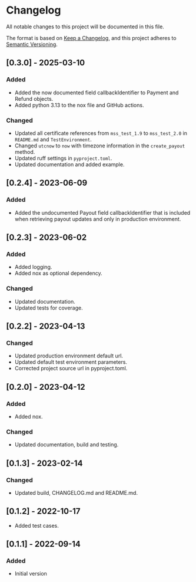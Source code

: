 # Changelog

All notable changes to this project will be documented in this file.

The format is based on [Keep a Changelog](https://keepachangelog.com/en/1.0.0/),
and this project adheres to [Semantic Versioning](https://semver.org/spec/v2.0.0.html).

## [0.3.0] - 2025-03-10

### Added

- Added the now documented field callbackIdentifier to Payment and Refund objects.
- Added python 3.13 to the nox file and GitHub actions.

### Changed

- Updated all certificate references from `mss_test_1.9` to `mss_test_2.0` in `README.md` and `TestEnvironment`.
- Changed `utcnow` to `now` with timezone information in the `create_payout` method.
- Updated ruff settings in `pyproject.toml`.
- Updated documentation and added example.

## [0.2.4] - 2023-06-09

### Added

- Added the undocumented Payout field callbackIdentifier that is
  included when retrieving payout updates and only in production environment.

## [0.2.3] - 2023-06-02

### Added

- Added logging.
- Added nox as optional dependency.

### Changed

- Updated documentation.
- Updated tests for coverage.

## [0.2.2] - 2023-04-13

### Changed

- Updated production environment default url.
- Updated default test environment parameters.
- Corrected project source url in pyproject.toml.

## [0.2.0] - 2023-04-12

###  Added

- Added nox.

### Changed

- Updated documentation, build and testing.

## [0.1.3] - 2023-02-14

### Changed

- Updated build, CHANGELOG.md and README.md.

## [0.1.2] - 2022-10-17

- Added test cases.

## [0.1.1] - 2022-09-14

### Added

- Initial version
